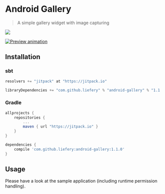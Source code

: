 # Android Gallery

> A simple gallery widget with image capturing

[![](https://jitpack.io/v/liefery/android-gallery.svg)](https://jitpack.io/#liefery/android-gallery)

[![Preview animation](https://liefery.github.io/android-gallery/preview.jpg)](https://www.youtube.com/watch?v=DTpj6bi7jcc)

## Installation

### sbt

```scala
resolvers += "jitpack" at "https://jitpack.io"

libraryDependencies += "com.github.liefery" % "android-gallery" % "1.1.0"
```

### Gradle

```groovy
allprojects {
    repositories {
        ...
        maven { url "https://jitpack.io" }
    }
}

dependencies {
    compile 'com.github.liefery:android-gallery:1.1.0'
}
```

## Usage

Please have a look at the sample application (including runtime permission handling).
